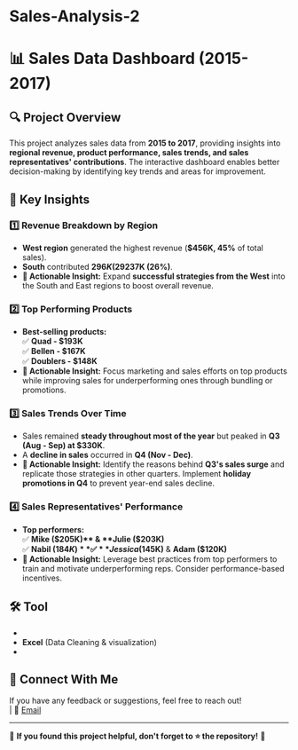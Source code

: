 # Sales-Analysis-2

# 📊 Sales Data Dashboard (2015-2017)

## 🔍 Project Overview
This project analyzes sales data from **2015 to 2017**, providing insights into **regional revenue, product performance, sales trends, and sales representatives' contributions**. The interactive dashboard enables better decision-making by identifying key trends and areas for improvement.

## 📌 Key Insights

### 1️⃣ Revenue Breakdown by Region
- **West region** generated the highest revenue (**$456K, 45%** of total sales).
- **South** contributed **$296K (29%)**, while **East** accounted for **$237K (26%)**.
- **📢 Actionable Insight:** Expand **successful strategies from the West** into the South and East regions to boost overall revenue.

### 2️⃣ Top Performing Products
- **Best-selling products:**  
  ✅ **Quad - $193K**  
  ✅ **Bellen - $167K**  
  ✅ **Doublers - $148K**  
- **📢 Actionable Insight:** Focus marketing and sales efforts on top products while improving sales for underperforming ones through bundling or promotions.

### 3️⃣ Sales Trends Over Time
- Sales remained **steady throughout most of the year** but peaked in **Q3 (Aug - Sep) at $330K**.
- A **decline in sales** occurred in **Q4 (Nov - Dec)**.
- **📢 Actionable Insight:** Identify the reasons behind **Q3's sales surge** and replicate those strategies in other quarters. Implement **holiday promotions in Q4** to prevent year-end sales decline.

### 4️⃣ Sales Representatives' Performance
- **Top performers:**  
  ✅ **Mike ($205K)** & **Julie ($203K)**  
  ✅ **Nabil ($184K)**  
  ✅ **Jessica ($145K)** & **Adam ($120K)**  
- **📢 Actionable Insight:** Leverage best practices from top performers to train and motivate underperforming reps. Consider performance-based incentives.

## 🛠️ Tool
- 
- **Excel** (Data Cleaning & visualization)
- 

## 🤝 Connect With Me
If you have any feedback or suggestions, feel free to reach out!  
 | 📧 [Email](maryamabdulrasaq2002@gmail.com)

---
📌 **If you found this project helpful, don't forget to ⭐ the repository!** 🚀
